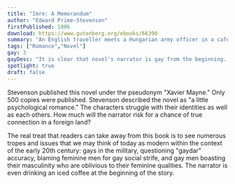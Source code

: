 ```yaml
---
title: "Imre: A Memorandum"
author: "Edward Prime-Stevenson"
firstPublished: 1906
download: https://www.gutenberg.org/ebooks/66390
summary: "An English traveller meets a Hungarian army officer in a café. They fast become inseparable friends, but is there more there beneath the surface?"
tags: ["Romance","Novel"]
gay: 3
gayDesc: "It is clear that novel's narrator is gay from the beginning. The story focuses entirely on his relationship with the titular Imre."
spotlight: true
draft: false
---
```


Stevenson published this novel under the pseudonym "Xavier Mayne." Only 500 copies were published. Stevenson described the novel as "a little psychological romance." The characters struggle with their identities as well as each others. How much will the narrator risk for a chance of true connection in a foreign land?

The real treat that readers can take away from this book is to see numerous tropes and issues that we may think of today as modern within the context of the early 20th century: gays in the military, questioning "gaydar" accuracy, blaming feminine men for gay social strife, and gay men boasting their masculinity who are oblivious to their feminine qualities. The narrator is even drinking an iced coffee at the beginning of the story.
